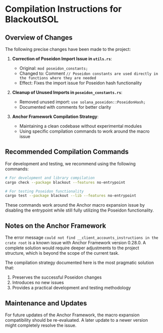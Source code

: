 # Compilation Instructions for BlackoutSOL

## Overview of Changes

The following precise changes have been made to the project:

1. **Correction of Poseidon Import Issue in `utils.rs`**:
   - Original: `mod poseidon_constants;`
   - Changed to: Comment `// Poseidon constants are used directly in the functions where they are needed`
   - Effect: Fixes the import issue for Poseidon hash functionality

2. **Cleanup of Unused Imports in `poseidon_constants.rs`**:
   - Removed unused import: `use solana_poseidon::PoseidonHash;`
   - Documented with comments for better clarity

3. **Anchor Framework Compilation Strategy**:
   - Maintaining a clean codebase without experimental modules
   - Using specific compilation commands to work around the macro issue

## Recommended Compilation Commands

For development and testing, we recommend using the following commands:

```bash
# For development and library compilation
cargo check --package blackout --features no-entrypoint

# For testing Poseidon functionality
cargo test --package blackout --lib --features no-entrypoint
```

These commands work around the Anchor macro expansion issue by disabling the entrypoint while still fully utilizing the Poseidon functionality.

## Notes on the Anchor Framework

The error message `could not find __client_accounts_instructions in the crate root` is a known issue with Anchor Framework version 0.28.0. A complete solution would require deeper adjustments to the project structure, which is beyond the scope of the current task.

The compilation strategy documented here is the most pragmatic solution that:
1. Preserves the successful Poseidon changes
2. Introduces no new issues
3. Provides a practical development and testing methodology

## Maintenance and Updates

For future updates of the Anchor Framework, the macro expansion compatibility should be re-evaluated. A later update to a newer version might completely resolve the issue.

